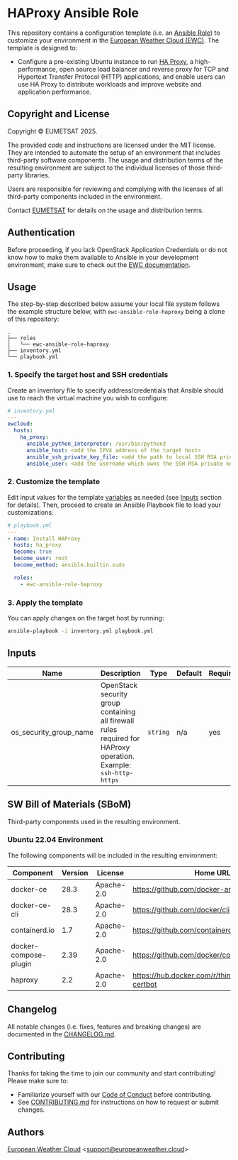 # HAProxy Ansible Role

This repository contains a configuration template 
(i.e. an [Ansible Role](https://docs.ansible.com/ansible/latest/playbook_guide/playbooks_reuse_roles.html)) 
to customize your environment in the
[European Weather Cloud (EWC)](https://europeanweather.cloud/).
The template is designed to:
* Configure a pre-existing Ubuntu instance to run [HA Proxy](https://www.haproxy.org/),
  a high-performance, open source load balancer and reverse proxy for TCP and Hypertext
  Transfer Protocol (HTTP) applications, and enable users can use HA Proxy to distribute
  workloads and improve website and application performance.

## Copyright and License
Copyright © EUMETSAT 2025.

The provided code and instructions are licensed under the MIT license. 
They are intended to automate the setup of an environment that includes 
third-party software components.
The usage and distribution terms of the resulting environment are 
subject to the individual licenses of those third-party libraries.

Users are responsible for reviewing and complying with the licenses of
all third-party components included in the environment.

Contact [EUMETSAT](http://www.eumetsat.int) for details on the usage and distribution terms.

## Authentication

Before proceeding, if you lack OpenStack Application Credentials or do not know
how to make them available to Ansible in your development environment, make sure
to check out the 
[EWC documentation](https://confluence.ecmwf.int/display/EWCLOUDKB/EWC+-+How+to+request+Openstack+Application+Credentials).

## Usage

The step-by-step described below assume your local file system follows the 
example structure below, with `ewc-ansible-role-haproxy` being a clone of this
repository:
```
.
├── roles
│   └── ewc-ansible-role-haproxy
├── inventory.yml
└── playbook.yml
```

### 1. Specify the target host and SSH credentials
Create an inventory file to specify address/credentials that Ansible should use
to reach the virtual machine you wish to configure:
```yaml
# inventory.yml
---
ewcloud:
  hosts:
    ha_proxy:
      ansible_python_interpreter: /usr/bin/python3
      ansible_host: <add the IPV4 address of the target host>
      ansible_ssh_private_key_file: <add the path to local SSH RSA private key file>
      ansible_user: <add the username which owns the SSH RSA private key >
```
### 2. Customize the template

Edit input values for the template [variables](./vars/main.yml) as needed (see
[Inputs](#inputs) section for details).
Then, proceed to create an Ansible Playbook file to load your customizations: 

```yaml
# playbook.yml
---
- name: Install HAProxy
  hosts: ha_proxy
  become: true
  become_user: root
  become_method: ansible.builtin.sudo

  roles:
    - ewc-ansible-role-haproxy
```

### 3. Apply the template

You can apply changes on the target host by running:
```bash
ansible-playbook -i inventory.yml playbook.yml
```

## Inputs

| Name | Description | Type | Default | Required |
|------|-------------|------|---------|----------|
| os_security_group_name | OpenStack security group containing all firewall rules required for HAProxy operation. Example: `ssh-http-https` | `string` | n/a | yes |

## SW Bill of Materials (SBoM)

Third-party components used in the resulting environment.

### Ubuntu 22.04 Environment

The following components will be included in the resulting environment:

| Component | Version | License | Home URL |
|------|---------|---------|--------------|
| docker-ce | 28.3 | Apache-2.0 | https://github.com/docker-archive/docker-ce |
| docker-ce-cli | 28.3 | Apache-2.0 | https://github.com/docker/cli |
| containerd.io | 1.7  | Apache-2.0 | https://github.com/containerd/containerd |
| docker-compose-plugin | 2.39 |  Apache-2.0 | https://github.com/docker/compose |
| haproxy | 2.2 |  Apache-2.0 | https://hub.docker.com/r/thingsboard/haproxy-certbot |

## Changelog
All notable changes (i.e. fixes, features and breaking changes) are documented 
in the [CHANGELOG.md](./CHANGELOG.md).

## Contributing

Thanks for taking the time to join our community and start contributing!
Please make sure to:
* Familiarize yourself with our [Code of Conduct](./CODE_OF_CONDUCT.md) before 
contributing.
* See [CONTRIBUTING.md](./CONTRIBUTING.md) for instructions on how to request 
or submit changes.

## Authors

[European Weather Cloud](http://support.europeanweather.cloud/) 
<[support@europeanweather.cloud](mailto:support@europeanweather.cloud)>
